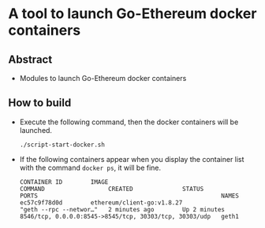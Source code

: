 <!--
 Copyright 2019-2020 Fujitsu Laboratories Ltd.
 SPDX-License-Identifier: Apache-2.0

 README.md
-->
# A tool to launch Go-Ethereum docker containers

## Abstract
- Modules to launch Go-Ethereum docker containers

## How to build
- Execute the following command, then the docker containers will be launched.
	```
	./script-start-docker.sh
	```
- If the following containers appear when you display the container list with the command `docker ps`, it will be fine.
	```
	CONTAINER ID        IMAGE                                                                                                    COMMAND                  CREATED              STATUS              PORTS                                                    NAMES
	ec57c9f78d0d        ethereum/client-go:v1.8.27                                                                               "geth --rpc --networ…"   2 minutes ago        Up 2 minutes        8546/tcp, 0.0.0.0:8545->8545/tcp, 30303/tcp, 30303/udp   geth1
	```

